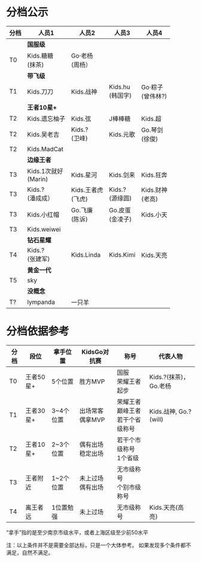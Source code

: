 # 分档公示


|分档|人员1|人员2|人员3|人员4|
|----|----|----|----|----|
||**国服级**|||||
|T0|Kids.糖糖<br>(抹茶)| Go·老杨<br>(周杨）||||
||**带飞级**||||
|T1|Kids.刀刀|Kids.战神|Kids.hu<br>(韩国字)|Go·粽子<br>(曾伟林?)|
||**王者10星+**||||
|T2|Kids.遗忘柚子|Kids.弦|J棒棒糖|Kids.超|
|T2|Kids.吴老吉|Kids.?<br>(卫峰)|Kids.元歌|Go.琴剑<br>(徐俊)|
|T2|Kids.MadCat||||
||**边缘王者**|||
|T3|Kids.1次就好<br>(Marin)|Kids.星河|Kids.剑来|Kids.狂奔|
|T3|Kids.?<br>(潘成成）|Kids.王者虎<br>(飞虎)|Kids.?<br>(源缘圆)|Kids.财神<br>(老高)|
|T3|Kids.小红帽|Go.飞廉<br>(陈诉)|Go.皮蛋<br>(金凌子)|Kids.小天|
|T3|Kids.weiwei||||
||**钻石星耀**||||
|T4|Kids.?<br>(张建军)|Kids.Linda|Kids.Kimi|Kids.天亮|
||**黄金一代**||||
|T5|sky||||
||**没概念**||||
|T?|lympanda|一只羊||


# 分档依据参考
|分档|段位|拿手位置|KidsGo对抗赛|称号|代表人物
|----|----|----|----|----|---|
|T0  |王者50星+|5个位置|胜方MVP | 国服<br>荣耀王者起步 | Kids.?(抹茶)，Go.老杨 |
|T1  |王者30星+|3~4个位置|出场常客<br>偶拿MVP | 荣耀王者<br>巅峰王者<br>若干个省级称号 | Kids.战神, Go.? (will) | 
|T2  |王者10星+|2~3个位置|偶有出场<br>稳定出场 | 若干个市级称号<br>1个省级 | | 
|T3  |王者附近 |1~2个位置|未上过场<br>偶有出场 | 无市级称号<br>个别市级称号 | |
|T4  |离王者远 |1位置勉强|未上过场<br> | 无市级称号 | Kids.天亮(高亮) |

“拿手”指的是至少南京市级水平，或者上海区级至少前50水平

注：以上条件并不是需要全部达标，只是一个大体参考。 如果发现多个条件都不满足，自然不满足。
